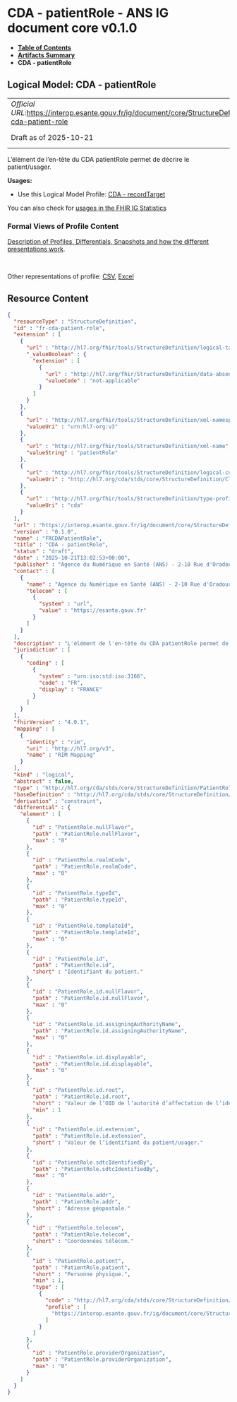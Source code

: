 # CDA - patientRole - ANS IG document core v0.1.0

* [**Table of Contents**](toc.md)
* [**Artifacts Summary**](artifacts.md)
* **CDA - patientRole**

## Logical Model: CDA - patientRole 

| | |
| :--- | :--- |
| *Official URL*:https://interop.esante.gouv.fr/ig/document/core/StructureDefinition/fr-cda-patient-role | *Version*:0.1.0 |
| Draft as of 2025-10-21 | *Computable Name*:FRCDAPatientRole |

 
L’élément de l’en-tête du CDA patientRole permet de décrire le patient/usager. 

**Usages:**

* Use this Logical Model Profile: [CDA - recordTarget](StructureDefinition-fr-cda-record-target.md)

You can also check for [usages in the FHIR IG Statistics](https://packages2.fhir.org/xig/ans.document.fr.core|current/StructureDefinition/fr-cda-patient-role)

### Formal Views of Profile Content

 [Description of Profiles, Differentials, Snapshots and how the different presentations work](http://build.fhir.org/ig/FHIR/ig-guidance/readingIgs.html#structure-definitions). 

 

Other representations of profile: [CSV](StructureDefinition-fr-cda-patient-role.csv), [Excel](StructureDefinition-fr-cda-patient-role.xlsx) 



## Resource Content

```json
{
  "resourceType" : "StructureDefinition",
  "id" : "fr-cda-patient-role",
  "extension" : [
    {
      "url" : "http://hl7.org/fhir/tools/StructureDefinition/logical-target",
      "_valueBoolean" : {
        "extension" : [
          {
            "url" : "http://hl7.org/fhir/StructureDefinition/data-absent-reason",
            "valueCode" : "not-applicable"
          }
        ]
      }
    },
    {
      "url" : "http://hl7.org/fhir/tools/StructureDefinition/xml-namespace",
      "valueUri" : "urn:hl7-org:v3"
    },
    {
      "url" : "http://hl7.org/fhir/tools/StructureDefinition/xml-name",
      "valueString" : "patientRole"
    },
    {
      "url" : "http://hl7.org/fhir/tools/StructureDefinition/logical-container",
      "valueUri" : "http://hl7.org/cda/stds/core/StructureDefinition/ClinicalDocument"
    },
    {
      "url" : "http://hl7.org/fhir/tools/StructureDefinition/type-profile-style",
      "valueUri" : "cda"
    }
  ],
  "url" : "https://interop.esante.gouv.fr/ig/document/core/StructureDefinition/fr-cda-patient-role",
  "version" : "0.1.0",
  "name" : "FRCDAPatientRole",
  "title" : "CDA - patientRole",
  "status" : "draft",
  "date" : "2025-10-21T13:02:53+00:00",
  "publisher" : "Agence du Numérique en Santé (ANS) - 2-10 Rue d'Oradour-sur-Glane, 75015 Paris",
  "contact" : [
    {
      "name" : "Agence du Numérique en Santé (ANS) - 2-10 Rue d'Oradour-sur-Glane, 75015 Paris",
      "telecom" : [
        {
          "system" : "url",
          "value" : "https://esante.gouv.fr"
        }
      ]
    }
  ],
  "description" : "L'élément de l'en-tête du CDA patientRole permet de décrire le patient/usager.",
  "jurisdiction" : [
    {
      "coding" : [
        {
          "system" : "urn:iso:std:iso:3166",
          "code" : "FR",
          "display" : "FRANCE"
        }
      ]
    }
  ],
  "fhirVersion" : "4.0.1",
  "mapping" : [
    {
      "identity" : "rim",
      "uri" : "http://hl7.org/v3",
      "name" : "RIM Mapping"
    }
  ],
  "kind" : "logical",
  "abstract" : false,
  "type" : "http://hl7.org/cda/stds/core/StructureDefinition/PatientRole",
  "baseDefinition" : "http://hl7.org/cda/stds/core/StructureDefinition/PatientRole",
  "derivation" : "constraint",
  "differential" : {
    "element" : [
      {
        "id" : "PatientRole.nullFlavor",
        "path" : "PatientRole.nullFlavor",
        "max" : "0"
      },
      {
        "id" : "PatientRole.realmCode",
        "path" : "PatientRole.realmCode",
        "max" : "0"
      },
      {
        "id" : "PatientRole.typeId",
        "path" : "PatientRole.typeId",
        "max" : "0"
      },
      {
        "id" : "PatientRole.templateId",
        "path" : "PatientRole.templateId",
        "max" : "0"
      },
      {
        "id" : "PatientRole.id",
        "path" : "PatientRole.id",
        "short" : "Identifiant du patient."
      },
      {
        "id" : "PatientRole.id.nullFlavor",
        "path" : "PatientRole.id.nullFlavor",
        "max" : "0"
      },
      {
        "id" : "PatientRole.id.assigningAuthorityName",
        "path" : "PatientRole.id.assigningAuthorityName",
        "max" : "0"
      },
      {
        "id" : "PatientRole.id.displayable",
        "path" : "PatientRole.id.displayable",
        "max" : "0"
      },
      {
        "id" : "PatientRole.id.root",
        "path" : "PatientRole.id.root",
        "short" : "Valeur de l’OID de l’autorité d’affectation de l’identifiant du patient/usager.",
        "min" : 1
      },
      {
        "id" : "PatientRole.id.extension",
        "path" : "PatientRole.id.extension",
        "short" : "Valeur de l’identifiant du patient/usager."
      },
      {
        "id" : "PatientRole.sdtcIdentifiedBy",
        "path" : "PatientRole.sdtcIdentifiedBy",
        "max" : "0"
      },
      {
        "id" : "PatientRole.addr",
        "path" : "PatientRole.addr",
        "short" : "Adresse géopostale."
      },
      {
        "id" : "PatientRole.telecom",
        "path" : "PatientRole.telecom",
        "short" : "Coordonnées télécom."
      },
      {
        "id" : "PatientRole.patient",
        "path" : "PatientRole.patient",
        "short" : "Personne physique.",
        "min" : 1,
        "type" : [
          {
            "code" : "http://hl7.org/cda/stds/core/StructureDefinition/Patient",
            "profile" : [
              "https://interop.esante.gouv.fr/ig/document/core/StructureDefinition/fr-cda-patient"
            ]
          }
        ]
      },
      {
        "id" : "PatientRole.providerOrganization",
        "path" : "PatientRole.providerOrganization",
        "max" : "0"
      }
    ]
  }
}

```
